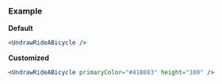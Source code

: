 ### Example

**Default**
```jsx
<UndrawRideABicycle />
```

**Customized**
```jsx
<UndrawRideABicycle primaryColor="#41B883" height="100" />
```
